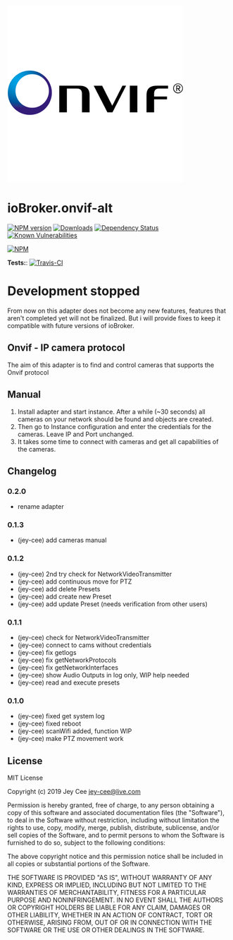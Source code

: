 ![Logo](admin/onvif.png)
# ioBroker.onvif-alt

[![NPM version](http://img.shields.io/npm/v/iobroker.onvif-alt.svg)](https://www.npmjs.com/package/iobroker.onvif-alt)
[![Downloads](https://img.shields.io/npm/dm/iobroker.onvif-alt.svg)](https://www.npmjs.com/package/iobroker.onvif-alt)
[![Dependency Status](https://img.shields.io/david/jey-cee/iobroker.onvif-alt.svg)](https://david-dm.org/jey-cee/iobroker.onvif-alt)
[![Known Vulnerabilities](https://snyk.io/test/github/jey-cee/ioBroker.onvif-alt/badge.svg)](https://snyk.io/test/github/jey-cee/ioBroker.onvif-alt)

[![NPM](https://nodei.co/npm/iobroker.onvif-alt.png?downloads=true)](https://nodei.co/npm/iobroker.onvif-alt/)

**Tests:**: [![Travis-CI](http://img.shields.io/travis/jey-cee/ioBroker.onvif-alt/master.svg)](https://travis-ci.org/jey-cee/ioBroker.onvif-alt)

# Development stopped
From now on this adapter does not become any new features, features that aren't completed yet will not be finalized.
But i will provide fixes to keep it compatible with future versions of ioBroker.

## Onvif - IP camera protocol

The aim of this adapter is to find and control cameras that supports the Onvif protocol

## Manual

1. Install adapter and start instance. 
After a while (~30 seconds) all cameras on your network should be found and objects are created.
2. Then go to Instance configuration and enter the credentials for the cameras. Leave IP and Port unchanged.
3. It takes some time to connect with cameras and get all capabilities of the cameras.


## Changelog

### 0.2.0
* rename adapter

### 0.1.3
* (jey-cee) add cameras manual

### 0.1.2
* (jey-cee) 2nd try check for NetworkVideoTransmitter
* (jey-cee) add continuous move for PTZ
* (jey-cee) add delete Presets
* (jey-cee) add create new Preset
* (jey-cee) add update Preset (needs verification from other users)

### 0.1.1
* (jey-cee) check for NetworkVideoTransmitter
* (jey-cee) connect to cams without credentials
* (jey-cee) fix getlogs
* (jey-cee) fix getNetworkProtocols
* (jey-cee) fix getNetworkInterfaces
* (jey-cee) show Audio Outputs in log only, WIP help needed
* (jey-cee) read and execute presets

### 0.1.0
* (jey-cee) fixed get system log
* (jey-cee) fixed reboot
* (jey-cee) scanWifi added, function WIP
* (jey-cee) make PTZ movement work

## License
MIT License

Copyright (c) 2019 Jey Cee <jey-cee@live.com>

Permission is hereby granted, free of charge, to any person obtaining a copy
of this software and associated documentation files (the "Software"), to deal
in the Software without restriction, including without limitation the rights
to use, copy, modify, merge, publish, distribute, sublicense, and/or sell
copies of the Software, and to permit persons to whom the Software is
furnished to do so, subject to the following conditions:

The above copyright notice and this permission notice shall be included in all
copies or substantial portions of the Software.

THE SOFTWARE IS PROVIDED "AS IS", WITHOUT WARRANTY OF ANY KIND, EXPRESS OR
IMPLIED, INCLUDING BUT NOT LIMITED TO THE WARRANTIES OF MERCHANTABILITY,
FITNESS FOR A PARTICULAR PURPOSE AND NONINFRINGEMENT. IN NO EVENT SHALL THE
AUTHORS OR COPYRIGHT HOLDERS BE LIABLE FOR ANY CLAIM, DAMAGES OR OTHER
LIABILITY, WHETHER IN AN ACTION OF CONTRACT, TORT OR OTHERWISE, ARISING FROM,
OUT OF OR IN CONNECTION WITH THE SOFTWARE OR THE USE OR OTHER DEALINGS IN THE
SOFTWARE.